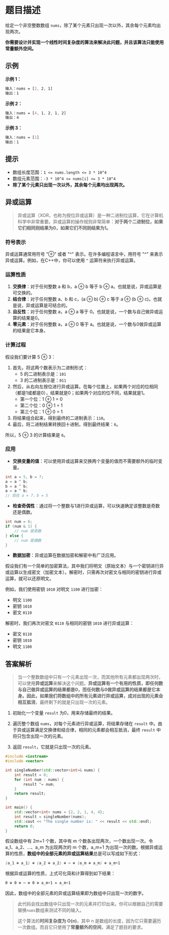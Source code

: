 # **题目描述**

给定一个非空整数数组 `nums`，除了某个元素只出现一次以外，其余每个元素均出现两次。

**你需要设计并实现一个线性时间复杂度的算法来解决此问题，并且该算法只能使用常量额外空间。**

## **示例**

**示例 1：**

```css
输入：nums = [2, 2, 1]
输出：1
```

**示例 2：**

```css
输入：nums = [4, 1, 2, 1, 2]
输出：4
```

**示例 3：**

```css
输入：nums = [1]
输出：1
```

## **提示**

- 数组长度范围：`1 <= nums.length <= 3 * 10^4`
- 数组元素范围：`-3 * 10^4 <= nums[i] <= 3 * 10^4`
- **除了某个元素只出现一次以外，其余每个元素均出现两次。**

## 异或运算

> 异或运算（XOR，也称为按位异或运算）是一种二进制位运算，它在计算机科学中非常重要。异或运算的操作规则非常简单：**对于两个二进制位，如果它们相同则结果为0，如果它们不同则结果为1。**

### 符号表示

异或运算通常用符号 "⊕" 或者 "^" 表示。在许多编程语言中，用符号 "^" 来表示异或运算。例如，在C++中，你可以使用 `^` 运算符来执行异或运算。

### 运算性质

1. **交换律**：对于任何整数 a 和 b，a ⊕ b 等于 b ⊕ a。也就是说，异或运算是可交换的。
2. **结合律**：对于任何整数 a、b 和 c，(a ⊕ b) ⊕ c 等于 a ⊕ (b ⊕ c)。也就是说，异或运算是可结合的。
3. **自反性**：对于任何整数 a，a ⊕ a 等于 0。也就是说，一个数与自己做异或运算的结果是0。
4. **零元素**：对于任何整数 a，a ⊕ 0 等于 a。也就是说，一个数与0做异或运算的结果是它本身。

### 计算过程

假设我们要计算 5 ⊕ 3：

1. 首先，将这两个数表示为二进制形式：
   - 5 的二进制表示是：`101`
   - 3 的二进制表示是：`011`
2. 然后，从右向左按位进行异或运算。在每个位置上，如果两个对应的位相同（都是1或都是0），结果就是0；如果两个对应的位不同，结果就是1。
   - 第一个位：1 ⊕ 1 = 0
   - 第二个位：0 ⊕ 1 = 1
   - 第三个位：1 ⊕ 0 = 1
3. 将结果组合起来，得到最终的二进制表示：`110`。
4. 最后，将二进制结果转换回十进制，得到最终结果：`6`。

所以，5 ⊕ 3 的计算结果是 `6`。

### 应用

- **交换变量的值**：可以使用异或运算来交换两个变量的值而不需要额外的临时变量。

```c++
int a = 5, b = 7;
a = a ^ b;
b = a ^ b;
a = a ^ b;
// 现在 a = 7，b = 5
```

- **检查奇偶性**：通过将一个整数与1进行异或运算，可以快速确定该整数是奇数还是偶数。

```c++
int num = 6;
if (num & 1) {
    // num 是奇数
} else {
    // num 是偶数
}
```

- **数据加密**：异或运算在数据加密和解密中有广泛应用。

假设我们有一个简单的加密算法，其中我们将明文（原始文本）与一个密钥进行异或运算以生成密文（加密文本）。解密时，只需再次对密文与相同的密钥进行异或运算，就可以还原明文。

例如，我们使用密钥 `1010` 对明文 `1100` 进行加密：

- 明文 `1100`
- 密钥 `1010`
- 密文 `0110`

解密时，我们再次对密文 `0110` 与相同的密钥 `1010` 进行异或运算：

- 密文 `0110`
- 密钥 `1010`
- 明文 `1100`

## 答案解析

> 当一个整数数组中只有一个元素出现一次，而其他所有元素都出现两次时，可以使用**异或运算**来解决这个问题。**异或运算有一个有用的性质，即任何数与自己做异或运算的结果都是0，而任何数与0做异或运算的结果都是它本身。**因此，如果我们将数组中的所有元素进行异或运算，成对出现的元素会**相互抵消**，最终剩下的就是只出现一次的元素。

1. 初始化一个变量 `result` 为0，用来存储最终的结果。

2. 遍历整个数组 `nums`，对每个元素进行异或运算，将结果存储在 `result` 中。由于异或运算满足交换律和结合律，相同的元素都会相互抵消，最终 `result` 中将只包含出现一次的元素。

3. 返回 `result`，它就是只出现一次的元素。

```cpp
#include <iostream>
#include <vector>

int singleNumber(std::vector<int>& nums) {
    int result = 0;
    for (int num : nums) {
        result ^= num;
    }
    return result;
}

int main() {
    std::vector<int> nums = {2, 2, 1, 4, 4};
    int result = singleNumber(nums);
    std::cout << "The single number is: " << result << std::endl;
    return 0;
}
```

假设数组中有 2m+1 个数，其中有 m 个数各出现两次，一个数出现一次。令 a_1、a_2、…、a_m 为出现两次的 m 个数，a_m+1 为出现一次的数。根据异或运算的性质，**数组中的全部元素的异或运算结果**总是可以写成如下形式：

```css
(a_1 ⊕ a_1) ⊕ (a_2 ⊕ a_2) ⊕ ⋯ ⊕ (a_m ⊕ a_m) ⊕ a_m+1
```

根据异或运算的性质，上式可化简和计算得到如下结果：

```css
0 ⊕ 0 ⊕ ⋯ ⊕ 0 ⊕ a_m+1 = a_m+1
```

因此，数组中的全部元素的异或运算结果即为数组中只出现一次的数字。

> 此代码会找出数组中只出现一次的元素并打印出来。你可以根据自己的需要替换`nums`数组来测试不同的输入。
>
> 这个算法的**时间复杂度为 O(n)**，其中 n 是数组的长度，因为它只需要遍历一次数组。而且它只使用了**常量额外的空间**，满足了题目的要求。

